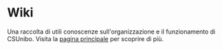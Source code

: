 # Wiki

Una raccolta di utili conoscenze sull'organizzazione e il funzionamento di
CSUnibo. Visita la [pagina principale](https://csunibo.github.com/wiki) per
scoprire di più.
